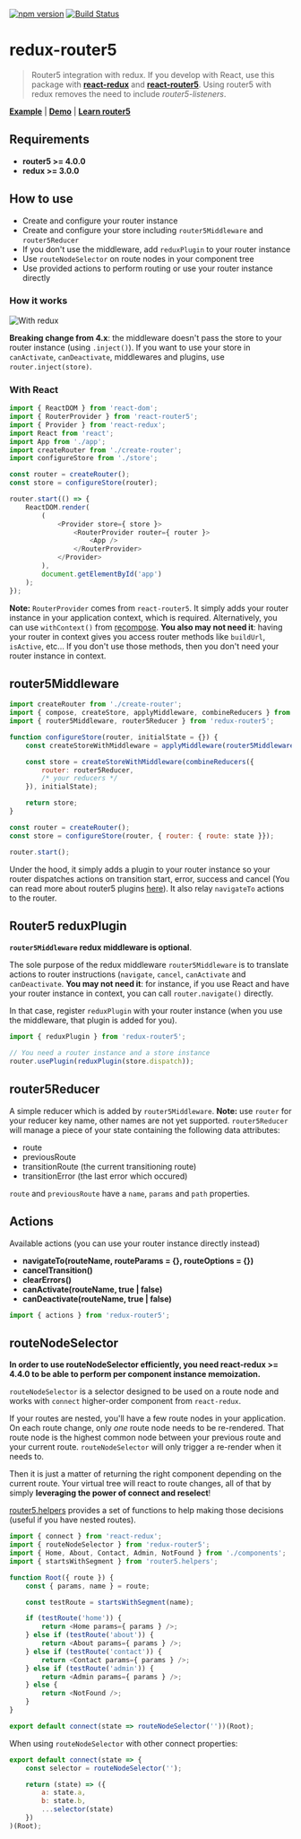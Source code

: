 [![npm version](https://badge.fury.io/js/redux-router5.svg)](https://badge.fury.io/js/redux-router5)
[![Build Status](https://travis-ci.org/router5/redux-router5.svg?branch=master)](https://travis-ci.org/router5/redux-router5)

# redux-router5

> Router5 integration with redux. If you develop with React, use this package with __[react-redux](https://github.com/rackt/react-redux)__
and __[react-router5](https://github.com/router5/react-router5)__. Using router5 with redux removes the need to include _router5-listeners_.

__[Example](https://github.com/router5/examples/tree/master/apps/react-redux)__ | __[Demo](http://router5.github.io/docs/with-react-redux.html)__ | __[Learn router5](http://router5.github.io)__

## Requirements

- __router5 >= 4.0.0__
- __redux >= 3.0.0__

## How to use

- Create and configure your router instance
- Create and configure your store including `router5Middleware` and `router5Reducer`
- If you don't use the middleware, add `reduxPlugin` to your router instance
- Use `routeNodeSelector` on route nodes in your component tree
- Use provided actions to perform routing or use your router instance directly

### How it works

![With redux](https://github.com/router5/router5.github.io/blob/master/img/router-redux.png)

__Breaking change from 4.x__: the middleware doesn't pass the store to your router instance (using `.inject()`). If you want to use your store in `canActivate`, `canDeactivate`, middlewares and plugins, use `router.inject(store)`.

### With React

```javascript
import { ReactDOM } from 'react-dom';
import { RouterProvider } from 'react-router5';
import { Provider } from 'react-redux';
import React from 'react';
import App from './app';
import createRouter from './create-router';
import configureStore from './store';

const router = createRouter();
const store = configureStore(router);

router.start(() => {
    ReactDOM.render(
        (
            <Provider store={ store }>
                <RouterProvider router={ router }>
                    <App />
                </RouterProvider> 
            </Provider>
        ),
        document.getElementById('app')
    );
});
```

__Note:__ `RouterProvider` comes from `react-router5`. It simply adds your router instance in your application context, which is required. Alternatively, you can use `withContext()` from [recompose](https://github.com/acdlite/recompose). __You also may not need it__: having your router in context gives you access router methods like `buildUrl`, `isActive`, etc... If you don't use those methods, then you don't need your router instance in context.


## router5Middleware

```javascript
import createRouter from './create-router';
import { compose, createStore, applyMiddleware, combineReducers } from 'redux';
import { router5Middleware, router5Reducer } from 'redux-router5';

function configureStore(router, initialState = {}) {
    const createStoreWithMiddleware = applyMiddleware(router5Middleware(router))(createStore);

    const store = createStoreWithMiddleware(combineReducers({
        router: router5Reducer,
        /* your reducers */
    }), initialState);

    return store;
}

const router = createRouter();
const store = configureStore(router, { router: { route: state }});

router.start();
```

Under the hood, it simply adds a plugin to your router instance so your router
dispatches actions on transition start, error, success and cancel (You can read more about router5 plugins [here](http://router5.github.io/docs/plugins.html)).
It also relay `navigateTo` actions to the router.


## Router5 reduxPlugin

__`router5Middleware` redux middleware is optional__.

The sole purpose of the redux middleware `router5Middleware` is to translate actions to router instructions (`navigate`, `cancel`, `canActivate` and `canDeactivate`. __You may not need it__: for instance, if you use React and have your router instance in context, you can call `router.navigate()` directly.

In that case, register `reduxPlugin` with your router instance (when you use the middleware, that plugin is added for you).

```js
import { reduxPlugin } from 'redux-router5';

// You need a router instance and a store instance
router.usePlugin(reduxPlugin(store.dispatch));
```


## router5Reducer

A simple reducer which is added by `router5Middleware`. __Note:__  use `router` for your reducer key name, other names are not yet supported.
`router5Reducer` will manage a piece of your state containing the following data attributes:

- route
- previousRoute
- transitionRoute (the current transitioning route)
- transitionError (the last error which occured)

`route` and `previousRoute` have a `name`, `params` and `path` properties.

## Actions

Available actions (you can use your router instance directly instead)

- __navigateTo(routeName, routeParams = {}, routeOptions = {})__
- __cancelTransition()__
- __clearErrors()__
- __canActivate(routeName, true | false)__
- __canDeactivate(routeName, true | false)__

```javascript
import { actions } from 'redux-router5';
```

## routeNodeSelector

__In order to use routeNodeSelector efficiently, you need react-redux >= 4.4.0 to be able to perform per component instance memoization.__

`routeNodeSelector` is a selector designed to be used on a route node and works with `connect` higher-order component from `react-redux`.

If your routes are nested, you'll have a few route nodes in your application. On each route change, only _one_ route node needs to be re-rendered.
That route node is the highest common node between your previous route and your current route. `routeNodeSelector` will only trigger a re-render
when it needs to.

Then it is just a matter of returning the right component depending on the current route. Your virtual tree will react to route changes, all of that
by simply __leveraging the power of connect and reselect__!

[router5.helpers](https://github.com/router5/helpers) provides
a set of functions to help making those decisions (useful if you have nested routes).

```javascript
import { connect } from 'react-redux';
import { routeNodeSelector } from 'redux-router5';
import { Home, About, Contact, Admin, NotFound } from './components';
import { startsWithSegment } from 'router5.helpers';

function Root({ route }) {
    const { params, name } = route;

    const testRoute = startsWithSegment(name);

    if (testRoute('home')) {
        return <Home params={ params } />;
    } else if (testRoute('about')) {
        return <About params={ params } />;
    } else if (testRoute('contact')) {
        return <Contact params={ params } />;
    } else if (testRoute('admin')) {
        return <Admin params={ params } />;
    } else {
        return <NotFound />;
    }
}

export default connect(state => routeNodeSelector(''))(Root);
```

When using `routeNodeSelector` with other connect properties:

```js
export default connect(state => {
    const selector = routeNodeSelector('');

    return (state) => ({
        a: state.a,
        b: state.b,
        ...selector(state)
    })
)(Root);
```
